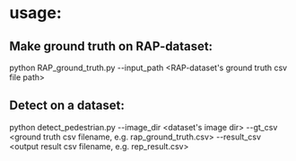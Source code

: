 # usage:
## Make ground truth on RAP-dataset:
  python RAP_ground_truth.py --input_path <RAP-dataset's ground truth csv file path>
## Detect on a dataset: 
  python detect_pedestrian.py --image_dir <dataset's image dir>  --gt_csv <ground truth csv filename, e.g. rap_ground_truth.csv>  --result_csv <output result csv filename, e.g. rep_result.csv>
